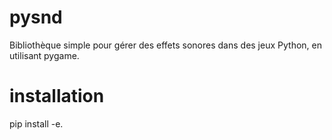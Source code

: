 # pysnd

Bibliothèque simple pour gérer des effets sonores dans des jeux Python, en utilisant pygame.


# installation

pip install -e.